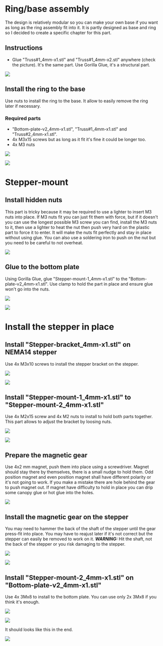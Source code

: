 # Ring/base assembly

The design is relatively modular so you can make your own base if you want as long as the ring assembly fit into it.
It is partly designed as base and ring so I decided to create a specific chapter for this part.

## Instructions

- Glue "Truss#1_4mm-x1.stl" and "Truss#1_4mm-x2.stl" anywhere (check the picture). It's the same part.
Use Gorilla Glue, it's a structural part.

![](./Assets/Bottom-plate+trussx2.png)

## Install the ring to the base

Use nuts to install the ring to the base. It allow to easily remove the ring later if necessary.

### Required parts

- "Bottom-plate-v2_4mm-x1.stl", "Truss#1_4mm-x1.stl" and "Truss#2_4mm-x1.stl".
- 4x M3x15 screws but as long as it fit it's fine it could be longer too.
- 4x M3 nuts

![](./Assets/bridge-to-base.png)

![](./Assets/ring-motor-empty-2.jpg)

# Stepper-mount

## Install hidden nuts

This part is tricky because it may be required to use a lighter to insert M3 nuts into place.
If M3 nuts fit you can just fit them with force, but if it doesn't you can use the longest possible M3 screw you can find, install the M3 nuts to it, then use a lighter to heat the nut then push very hard on the plastic part to force it to enter. It will make the nuts fit perfectly and stay in place without using glue.
You can also use a soldering iron to push on the nut but you need to be careful to not overheat.

![](./Assets/stepper-mount-1-bottom-view.png)

## Glue to the bottom plate

Using Gorilla Glue, glue "Stepper-mount-1_4mm-x1.stl" to the "Bottom-plate-v2_4mm-x1.stl".
Use clamp to hold the part in place and ensure glue won't go into the nuts.

![](./Assets/base-stepper-mount-1.png)

![](./Assets/ring-motor-empty.jpg)

# Install the stepper in place

## Install "Stepper-bracket_4mm-x1.stl" on NEMA14 stepper

Use 4x M3x10 screws to install the stepper bracket on the stepper. 

![](./Assets/Stepper-bracket.png)

![](./Assets/PXL_20220713_150509600~01.jpg)

## Install "Stepper-mount-1_4mm-x1.stl" to "Stepper-mount-2_4mm-x1.stl"

Use 4x M2x15 screw and 4x M2 nuts to install to hold both parts together.
This part allows to adjust the bracket by loosing nuts.

![](./Assets/Stepper-mount-2_on_Stepper-mount-1.png)

![](./Assets/Stepper-mount-example.png)

## Prepare the magnetic gear

Use 4x2 mm magnet, push them into place using a screwdriver. Magnet should stay there by themselves, there is a small nudge to hold them.
Odd position magnet and even position magnet shall have different polarity or it's not going to work. If you make a mistake there are hole behind the gear to push magnet out. If magnet have difficulty to hold in place you can drip some canopy glue or hot glue into the holes.

![](./Assets/magnet-gear-on-shaft.png)

## Install the magnetic gear on the stepper

You may need to hammer the back of the shaft of the stepper until the gear press-fit into place. You may have to reajust later if it's not correct but the stepper can easily be removed to work on it.
***WARNING:*** Hit the shaft, not the back of the stepper or you risk damaging to the stepper.

![](./Assets/stepper-hit-place.png)

![](./Assets/magnet-gear-on-shaft.png)

## Install "Stepper-mount-2_4mm-x1.stl" on "Bottom-plate-v2_4mm-x1.stl"

Use 4x 3Mx8 to install to the bottom plate. You can use only 2x 3Mx8 if you think it's enough.

![](./Assets/Stepper-mount-2_to_bottom-plate.png)

![](./Assets/Stepper-mount-2-real.png)

It should looks like this in the end.

![](./Assets/base%2Bring-assembled.png)
